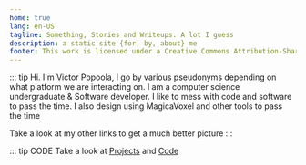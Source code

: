 ```yaml
---
home: true
lang: en-US
tagline: Something, Stories and Writeups. A lot I guess
description: a static site {for, by, about} me
footer: This work is licensed under a Creative Commons Attribution-ShareAlike 4.0 International License.
---
```

<Home/>

::: tip Hi.
I'm Victor Popoola, I go by various pseudonyms depending on what
platform we are interacting on.
I am a computer science undergraduate & Software developer. I like to mess with code and software to pass the time.
I also design using MagicaVoxel and other tools to pass the time

Take a look at my other links to get a much better picture 
:::

::: tip CODE
Take a look at [Projects](./about#Projects) and  [Code](./code)
